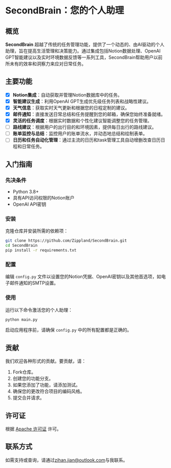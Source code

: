# SecondBrain：您的个人助理

## 概览
**SecondBrain** 超越了传统的任务管理功能，提供了一个动态的、由AI驱动的个人助理，旨在提高生活管理和决策能力。通过集成包括Notion数据处理、OpenAI GPT智能建议以及实时环境数据反馈等一系列工具，SecondBrain帮助用户以前所未有的效率和洞察力来应对日常任务。

## 主要功能
- [X] **Notion集成**：自动获取并管理Notion数据库中的任务。
- [X] **智能建议生成**：利用OpenAI GPT生成优先级任务列表和战略性建议。
- [X] **天气信息**：获取实时天气更新和根据您的日程定制的建议。
- [X] **邮件通知**：直接发送日常总结和任务提醒到您的邮箱，确保您始终准备就绪。
- [X] **灵活的任务调度**：根据实时数据和个性化建议智能调整您的任务管理。
- [ ] **路线建议**：根据用户的出行目的和环境因素，提供每日出行的路线建议。
- [ ] **账单监控与总结**：监控用户的账单流水，并动态地总结和绘制表单。
- [ ] **日历和任务自动化管理**：通过主流的日历和task管理工具自动增删改查日历日程和日常任务。

## 入门指南

### 先决条件
- Python 3.8+
- 具有API访问权限的Notion账户
- OpenAI API密钥

### 安装
克隆仓库并安装所需的依赖项：
```bash
git clone https://github.com/Zippland/SecondBrain.git
cd SecondBrain
pip install -r requirements.txt
```

### 配置
编辑 `config.py` 文件以设置您的Notion凭据、OpenAI密钥以及其他首选项，如电子邮件通知的SMTP设置。

### 使用
运行以下命令激活您的个人助理：
```bash
python main.py
```
启动应用程序前，请确保 `config.py` 中的所有配置都是正确的。

## 贡献
我们欢迎各种形式的贡献。要贡献，请：
1. Fork仓库。
2. 创建您的功能分支。
3. 如果您添加了功能，请添加测试。
4. 确保您的更改符合项目的编码风格。
5. 提交合并请求。

## 许可证
根据 [Apache 许可证](LICENSE) 许可。

## 联系方式
如需支持或查询，请通过[zihan.jian@outlook.com](mailto:zihan.jian@outlook.com)与我联系。